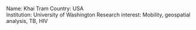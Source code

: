 Name: Khai Tram	
Country: USA	
Institution: University of Washington
Research interest: Mobility, geospatial analysis, TB, HIV
